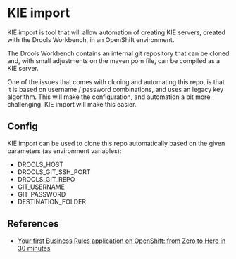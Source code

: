 # KIE import

KIE import is tool that will allow automation of creating KIE servers, created
with the Drools Workbench, in an OpenShift environment.

The Drools Workbench contains an internal git repository that can be cloned
and, with small adjustments on the maven pom file, can be compiled as a KIE
server.

One of the issues that comes with cloning and automating this repo, is that
it is based on username / password combinations, and uses an legacy key
algorithm. This will make the configuration, and automation a bit more
challenging. KIE import will make this easier.

## Config

KIE import can be used to clone this repo automatically based on the given
parameters (as environment variables):

* DROOLS_HOST
* DROOLS_GIT_SSH_PORT
* DROOLS_GIT_REPO
* GIT_USERNAME
* GIT_PASSWORD
* DESTINATION_FOLDER

## References

* [Your first Business Rules application on OpenShift: from Zero to Hero in 30 minutes](https://developers.redhat.com/blog/2017/06/13/your-first-business-rules-application-on-openshift-from-zero-to-hero-in-30-minutes/)

